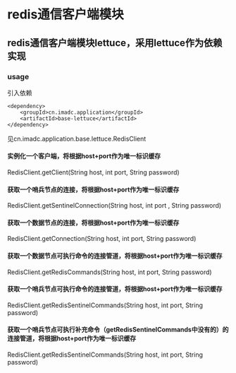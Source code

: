 # redis通信客户端模块

## redis通信客户端模块lettuce，采用lettuce作为依赖实现

### usage

引入依赖

~~~
<dependency>
    <groupId>cn.imadc.application</groupId>
    <artifactId>base-lettuce</artifactId>
</dependency>
~~~

见cn.imadc.application.base.lettuce.RedisClient

#### 实例化一个客户端，将根据host+port作为唯一标识缓存
RedisClient.getClient(String host, int port, String password)

#### 获取一个哨兵节点的连接，将根据host+port作为唯一标识缓存
RedisClient.getSentinelConnection(String host, int port , String password)

#### 获取一个数据节点的连接，将根据host+port作为唯一标识缓存
RedisClient.getConnection(String host, int port, String password)

#### 获取一个数据节点可执行命令的连接管道，将根据host+port作为唯一标识缓存
RedisClient.getRedisCommands(String host, int port, String password)

#### 获取一个哨兵节点可执行命令的连接管道，将根据host+port作为唯一标识缓存
RedisClient.getRedisSentinelCommands(String host, int port, String password)

#### 获取一个哨兵节点可执行补充命令（getRedisSentinelCommands中没有的）的连接管道，将根据host+port作为唯一标识缓存
RedisClient.getRedisSentinelCommands(String host, int port, String password)

